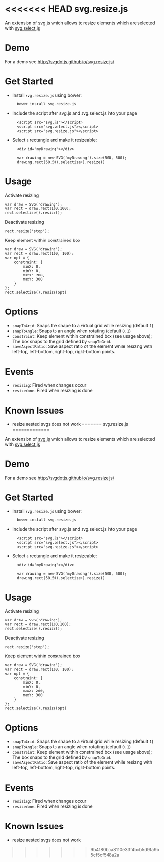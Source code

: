 <<<<<<< HEAD
svg.resize.js
=============

An extension of [svg.js](https://github.com/svgdotjs/svg.js) which allows to resize elements which are selected with [svg.select.js](https://github.com/svgdotjs/svg.select.js)

# Demo

For a demo see http://svgdotjs.github.io/svg.resize.js/

# Get Started

- Install `svg.resize.js` using bower:

		bower install svg.resize.js

- Include the script after svg.js and svg.select.js into your page

		<script src="svg.js"></script>
		<script src="svg.select.js"></script>
		<script src="svg.resize.js"></script>

- Select a rectangle and make it resizeable:

		<div id="myDrawing"></div>

		var drawing = new SVG('myDrawing').size(500, 500);
		drawing.rect(50,50).selectize().resize()

# Usage

Activate resizing

    var draw = SVG('drawing');
	var rect = draw.rect(100,100);
    rect.selectize().resize();

Deactivate resizing

	rect.resize('stop');

Keep element within constrained box

	var draw = SVG('drawing');
	var rect = draw.rect(100, 100);
	var opt = {
		constraint: {
			minX: 0,
			minY: 0,
			maxX: 200,
			maxY: 300
		}
	};
	rect.selectize().resize(opt)


# Options

- `snapToGrid`: Snaps the shape to a virtual grid while resizing (default `1`)
- `snapToAngle`: Snaps to an angle when rotating (default `0.1`)
- `constraint`: Keep element within constrained box (see usage above); The box snaps to the grid defined by `snapToGrid`.
- `saveAspectRatio`: Save aspect ratio of the element while resizing with left-top, left-bottom, right-top, right-bottom points.


# Events

- `resizing`: Fired when changes occur
- `resizedone`: Fired when resizing is done

# Known Issues

- resize nested svgs does not work
=======
svg.resize.js
=============

An extension of [svg.js](https://github.com/svgdotjs/svg.js) which allows to resize elements which are selected with [svg.select.js](https://github.com/svgdotjs/svg.select.js)

# Demo

For a demo see http://svgdotjs.github.io/svg.resize.js/

# Get Started

- Install `svg.resize.js` using bower:

		bower install svg.resize.js

- Include the script after svg.js and svg.select.js into your page

		<script src="svg.js"></script>
		<script src="svg.select.js"></script>
		<script src="svg.resize.js"></script>

- Select a rectangle and make it resizeable:

		<div id="myDrawing"></div>

		var drawing = new SVG('myDrawing').size(500, 500);
		drawing.rect(50,50).selectize().resize()

# Usage

Activate resizing

    var draw = SVG('drawing');
	var rect = draw.rect(100,100);
    rect.selectize().resize();

Deactivate resizing

	rect.resize('stop');

Keep element within constrained box

	var draw = SVG('drawing');
	var rect = draw.rect(100, 100);
	var opt = {
		constraint: {
			minX: 0,
			minY: 0,
			maxX: 200,
			maxY: 300
		}
	};
	rect.selectize().resize(opt)


# Options

- `snapToGrid`: Snaps the shape to a virtual grid while resizing (default `1`)
- `snapToAngle`: Snaps to an angle when rotating (default `0.1`)
- `constraint`: Keep element within constrained box (see usage above); The box snaps to the grid defined by `snapToGrid`.
- `saveAspectRatio`: Save aspect ratio of the element while resizing with left-top, left-bottom, right-top, right-bottom points.


# Events

- `resizing`: Fired when changes occur
- `resizedone`: Fired when resizing is done

# Known Issues

- resize nested svgs does not work
>>>>>>> 9b4180bba8110e33f4bcb5d9fa9b5cf5cf548a2a
